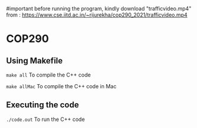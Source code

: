#important before running the program, kindly download "trafficvideo.mp4" from : https://www.cse.iitd.ac.in/~rijurekha/cop290_2021/trafficvideo.mp4
# COP290
## Using Makefile

``` make all ```
To compile the C++ code

``` make allMac ```
To compile the C++ code in Mac

## Executing the code

``` ./code.out ```
To run the C++ code


